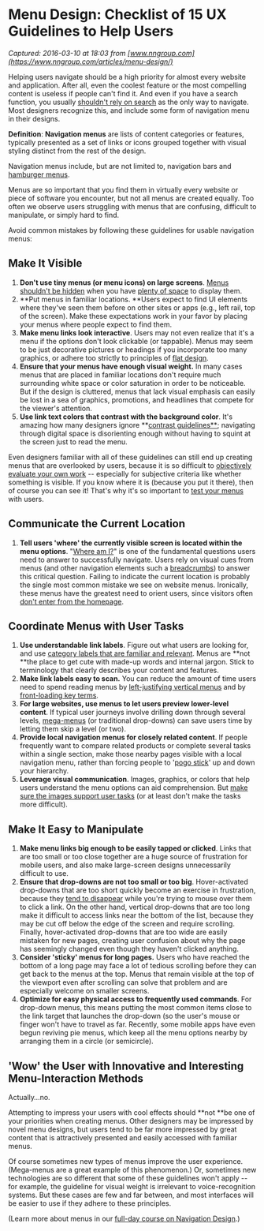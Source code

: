# Menu Design: Checklist of 15 UX Guidelines to Help Users

_Captured: 2016-03-10 at 18:03 from [www.nngroup.com](https://www.nngroup.com/articles/menu-design/)_

Helping users navigate should be a high priority for almost every website and application. After all, even the coolest feature or the most compelling content is useless if people can't find it. And even if you have a search function, you usually [shouldn't rely on search](https://www.nngroup.com/articles/search-not-enough/) as the only way to navigate. Most designers recognize this, and include some form of navigation menu in their designs.

**Definition**: **Navigation menus** are lists of content categories or features, typically presented as a set of links or icons grouped together with visual styling distinct from the rest of the design.

Navigation menus include, but are not limited to, navigation bars and [hamburger menus](https://www.nngroup.com/articles/support-mobile-navigation/).

Menus are so important that you find them in virtually every website or piece of software you encounter, but not all menus are created equally. Too often we observe users struggling with menus that are confusing, difficult to manipulate, or simply hard to find.

Avoid common mistakes by following these guidelines for usable navigation menus:

## Make It Visible

  1. **Don't use tiny menus (or menu icons) on large screens**. [Menus shouldn't be hidden](https://www.nngroup.com/articles/killing-global-navigation-one-trend-avoid/) when you have [plenty of space](https://www.nngroup.com/articles/content-chrome-ratio/) to display them.
  2. **Put menus in familiar locations. **Users expect to find UI elements where they've seen them before on other sites or apps (e.g., left rail, top of the screen). Make these expectations work in your favor by placing your menus where people expect to find them.
  3. **Make menu links look interactive**. Users may not even realize that it's a menu if the options don't look clickable (or tappable). Menus may seem to be just decorative pictures or headings if you incorporate too many graphics, or adhere too strictly to principles of [flat design](https://www.nngroup.com/articles/flat-design/).
  4. **Ensure that your menus have enough visual weight.** In many cases menus that are placed in familiar locations don't require much surrounding white space or color saturation in order to be noticeable. But if the design is cluttered, menus that lack visual emphasis can easily be lost in a sea of graphics, promotions, and headlines that compete for the viewer's attention.
  5. **Use link text colors that contrast with the background color**. It's amazing how many designers ignore **[contrast guidelines**](http://www.nngroup.com/articles/low-contrast/); navigating through digital space is disorienting enough without having to squint at the screen just to read the menu.

Even designers familiar with all of these guidelines can still end up creating menus that are overlooked by users, because it is so difficult to [objectively evaluate your own work](https://www.nngroup.com/articles/designers-developers-doing-usability/) -- especially for subjective criteria like whether something is visible. If you know where it is (because you put it there), then of course you can see it! That's why it's so important to [test your menus](https://www.nngroup.com/articles/navigation-ia-tests/) with users.

## Communicate the Current Location

  1. **Tell users 'where' the currently visible screen is located within the menu options**. "[Where am I?](https://www.nngroup.com/articles/navigation-you-are-here/)" is one of the fundamental questions users need to answer to successfully navigate. Users rely on visual cues from menus (and other navigation elements such a [breadcrumbs](https://www.nngroup.com/articles/breadcrumb-navigation-useful/)) to answer this critical question. Failing to indicate the current location is probably the single most common mistake we see on website menus. Ironically, these menus have the greatest need to orient users, since visitors often [don't enter from the homepage](https://www.nngroup.com/articles/deep-linking-is-good-linking/).

## Coordinate Menus with User Tasks

  1. **Use understandable link labels**. Figure out what users are looking for, and use [category labels that are familiar and relevant](https://www.nngroup.com/articles/category-names-suck/). Menus are **not **the place to get cute with made-up words and internal jargon. Stick to terminology that clearly describes your content and features.
  2. **Make link labels easy to scan.** You can reduce the amount of time users need to spend reading menus by [left-justifying vertical menus](https://www.nngroup.com/articles/right-justified-navigation-menus/) and by [front-loading key terms](https://www.nngroup.com/articles/first-2-words-a-signal-for-scanning/).
  3. **For large websites, use menus to let users preview lower-level content**. If typical user journeys involve drilling down through several levels, [mega-menus](https://www.nngroup.com/articles/mega-menus-work-well/) (or traditional drop-downs) can save users time by letting them skip a level (or two).
  4. **Provide local navigation menus for closely related content**. If people frequently want to compare related products or complete several tasks within a single section, make those nearby pages visible with a local navigation menu, rather than forcing people to '[pogo stick](https://www.nngroup.com/articles/pogo-sticking/)' up and down your hierarchy.
  5. **Leverage visual communication**. Images, graphics, or colors that help users understand the menu options can aid comprehension. But [make sure the images support user tasks](https://www.nngroup.com/articles/image-vs-list-mobile-navigation/) (or at least don't make the tasks more difficult).

## Make It Easy to Manipulate

  1. **Make menu links big enough to be easily tapped or clicked**. Links that are too small or too close together are a huge source of frustration for mobile users, and also make large-screen designs unnecessarily difficult to use.
  2. **Ensure that drop-downs are not too small or too big**. Hover-activated drop-downs that are too short quickly become an exercise in frustration, because they [tend to disappear](https://www.nngroup.com/articles/navigation-cognitive-strain/) while you're trying to mouse over them to click a link. On the other hand, vertical drop-downs that are too long make it difficult to access links near the bottom of the list, because they may be cut off below the edge of the screen and require scrolling. Finally, hover-activated drop-downs that are too wide are easily mistaken for new pages, creating user confusion about why the page has seemingly changed even though they haven't clicked anything.
  3. **Consider 'sticky' menus for long pages.** Users who have reached the bottom of a long page may face a lot of tedious scrolling before they can get back to the menus at the top. Menus that remain visible at the top of the viewport even after scrolling can solve that problem and are especially welcome on smaller screens.
  4. **Optimize for easy physical access to frequently used commands**. For drop-down menus, this means putting the most common items close to the link target that launches the drop-down (so the user's mouse or finger won't have to travel as far. Recently, some mobile apps have even begun reviving pie menus, which keep all the menu options nearby by arranging them in a circle (or semicircle).

## 'Wow' the User with Innovative and Interesting Menu-Interaction Methods

Actually…no.

Attempting to impress your users with cool effects should **not **be one of your priorities when creating menus. Other designers may be impressed by novel menu designs, but users tend to be far more impressed by great content that is attractively presented and easily accessed with familiar menus.

Of course sometimes new types of menus improve the user experience. (Mega-menus are a great example of this phenomenon.) Or, sometimes new technologies are so different that some of these guidelines won't apply -- for example, the guideline for visual weight is irrelevant to voice-recognition systems. But these cases are few and far between, and most interfaces will be easier to use if they adhere to these principles.

(Learn more about menus in our [full-day course on Navigation Design](https://www.nngroup.com/courses/navigation-design/).)
